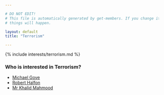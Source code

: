 ```yaml
---

# DO NOT EDIT!
# This file is automatically generated by get-members. If you change it, bad
# things will happen.

layout: default
title: "Terrorism"

---
```


{% include interests/terrorism.md %}

### Who is interested in Terrorism?


* [Michael Gove](members/michael-gove.html)
* [Robert Halfon](members/robert-halfon.html)
* [Mr Khalid Mahmood](members/mr-khalid-mahmood.html)
